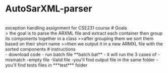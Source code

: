 # AutoSarXML-parser 
<br>
exception handling assignment for CSE231 course
# Goals
<br>
> the goal is to parse the ARXML file and extract each container then group its components together in a class 
>>after grouping them we sort them based on their short name
>>then we output it in a new ARMXL file with the sorted components
# instructions
<br>
- download code 
- run batch file **batch.bat**
- it will run the 3 cases of 
            -mismatch 
            -empty file
            -Valid file
-you'll find output file in the same folder
-you'll find tests files in ***test*** folder
